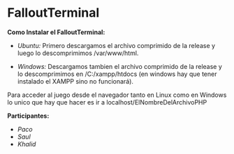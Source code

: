 # FalloutTerminal

**Como Instalar el FalloutTerminal:**
* *Ubuntu:*
Primero descargamos el archivo comprimido de la release y luego lo descomprimimos /var/www/html.

* *Windows:*
Descargamos tambien el archivo comprimido de la release y lo descomprimimos en /C:/xampp/htdocs (en windows hay que tener instalado el XAMPP sino no funcionará).

Para acceder al juego desde el navegador tanto en Linux como en Windows lo unico que hay que hacer es ir a localhost/ElNombreDelArchivoPHP

**Participantes:**
* *Paco*
* *Saul*
* *Khalid*
